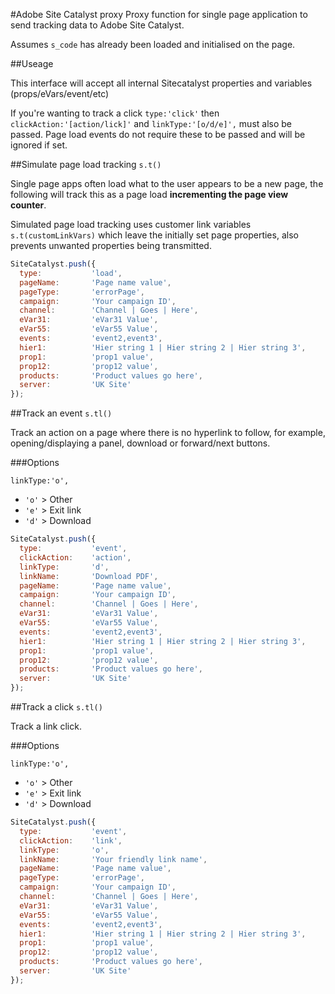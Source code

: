 #Adobe Site Catalyst proxy
Proxy function for single page application to send tracking data to Adobe Site Catalyst.  

Assumes `s_code` has already been loaded and initialised on the page.  

##Useage

This interface will accept all internal Sitecatalyst properties and variables (props/eVars/event/etc)

If you're wanting to track a click `type:'click'` then `clickAction:'[action/lick]'` and `linkType:'[o/d/e]',` must also be passed. Page load events do not require these to be passed and will be ignored if set.  
  
##Simulate page load tracking `s.t()`

Single page apps often load what to the user appears to be a new page, the following will track this as a page load **incrementing the page view counter**.

Simulated page load tracking uses customer link variables `s.t(customLinkVars)` which leave the initially set page properties, also prevents unwanted properties being transmitted.

````javascript
SiteCatalyst.push({
  type:           'load',
  pageName:       'Page name value', 
  pageType:       'errorPage',
  campaign:       'Your campaign ID',
  channel:        'Channel | Goes | Here', 
  eVar31:         'eVar31 Value',
  eVar55:         'eVar55 Value',
  events:         'event2,event3',
  hier1:          'Hier string 1 | Hier string 2 | Hier string 3',
  prop1:          'prop1 value',
  prop12:         'prop12 value',
  products:       'Product values go here',
  server:         'UK Site' 
});
````

##Track an event `s.tl()`

Track an action on a page where there is no hyperlink to follow, for example, opening/displaying a panel, download or forward/next buttons.

###Options

`linkType:'o',` 

* `'o'` > Other
* `'e'` > Exit link
* `'d'` > Download

````javascript
SiteCatalyst.push({
  type:           'event',
  clickAction:    'action',
  linkType:       'd',
  linkName:       'Download PDF', 
  pageName:       'Page name value', 
  campaign:       'Your campaign ID',
  channel:        'Channel | Goes | Here', 
  eVar31:         'eVar31 Value',
  eVar55:         'eVar55 Value',
  events:         'event2,event3',
  hier1:          'Hier string 1 | Hier string 2 | Hier string 3', 
  prop1:          'prop1 value',
  prop12:         'prop12 value',
  products:       'Product values go here',
  server:         'UK Site' 
});

````
##Track a  click `s.tl()`

Track a link click.

###Options

`linkType:'o',` 

* `'o'` > Other
* `'e'` > Exit link
* `'d'` > Download

````javascript
SiteCatalyst.push({
  type:           'event',
  clickAction:    'link',
  linkType:       'o',
  linkName:       'Your friendly link name', 
  pageName:       'Page name value', 
  pageType:       'errorPage',
  campaign:       'Your campaign ID',
  channel:        'Channel | Goes | Here', 
  eVar31:         'eVar31 Value',
  eVar55:         'eVar55 Value',
  events:         'event2,event3',
  hier1:          'Hier string 1 | Hier string 2 | Hier string 3', 
  prop1:          'prop1 value',
  prop12:         'prop12 value',
  products:       'Product values go here',
  server:         'UK Site' 
});
````

